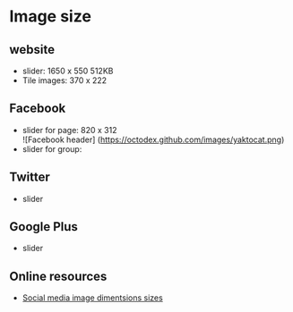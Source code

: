 # Image size 

## website

* slider:        1650 x 550    512KB
* Tile images:   370 x 222

## Facebook

* slider for page:        820 x 312  
![Facebook header]
(https://octodex.github.com/images/yaktocat.png)
* slider for group:          

## Twitter

* slider

## Google Plus

* slider

## Online resources

* [Social media image dimentsions sizes][lnk1]

[lnk1]: https://postcron.com/en/blog/social-media-image-dimensions-sizes/
